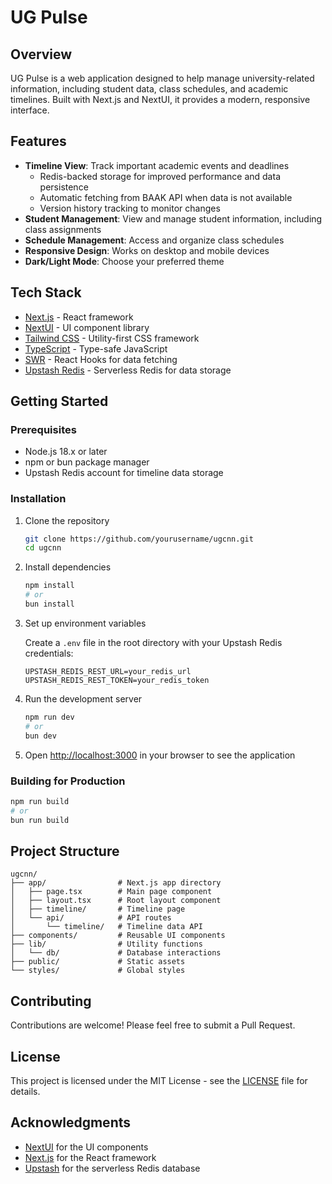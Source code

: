 # UG Pulse

## Overview

UG Pulse is a web application designed to help manage university-related information, including student data, class schedules, and academic timelines. Built with Next.js and NextUI, it provides a modern, responsive interface.

## Features

- **Timeline View**: Track important academic events and deadlines
  - Redis-backed storage for improved performance and data persistence
  - Automatic fetching from BAAK API when data is not available
  - Version history tracking to monitor changes
- **Student Management**: View and manage student information, including class assignments
- **Schedule Management**: Access and organize class schedules
- **Responsive Design**: Works on desktop and mobile devices
- **Dark/Light Mode**: Choose your preferred theme

## Tech Stack

- [Next.js](https://nextjs.org/) - React framework
- [NextUI](https://nextui.org/) - UI component library
- [Tailwind CSS](https://tailwindcss.com/) - Utility-first CSS framework
- [TypeScript](https://www.typescriptlang.org/) - Type-safe JavaScript
- [SWR](https://swr.vercel.app/) - React Hooks for data fetching
- [Upstash Redis](https://upstash.com/) - Serverless Redis for data storage

## Getting Started

### Prerequisites

- Node.js 18.x or later
- npm or bun package manager
- Upstash Redis account for timeline data storage

### Installation

1. Clone the repository

   ```bash
   git clone https://github.com/yourusername/ugcnn.git
   cd ugcnn
   ```

2. Install dependencies

   ```bash
   npm install
   # or
   bun install
   ```

3. Set up environment variables

   Create a `.env` file in the root directory with your Upstash Redis credentials:

   ```
   UPSTASH_REDIS_REST_URL=your_redis_url
   UPSTASH_REDIS_REST_TOKEN=your_redis_token
   ```

4. Run the development server

   ```bash
   npm run dev
   # or
   bun dev
   ```

5. Open [http://localhost:3000](http://localhost:3000) in your browser to see the application

### Building for Production

```bash
npm run build
# or
bun run build
```

## Project Structure

```
ugcnn/
├── app/                # Next.js app directory
│   ├── page.tsx        # Main page component
│   ├── layout.tsx      # Root layout component
│   ├── timeline/       # Timeline page
│   └── api/            # API routes
│       └── timeline/   # Timeline data API
├── components/         # Reusable UI components
├── lib/                # Utility functions
│   └── db/             # Database interactions
├── public/             # Static assets
└── styles/             # Global styles
```

## Contributing

Contributions are welcome! Please feel free to submit a Pull Request.

## License

This project is licensed under the MIT License - see the [LICENSE](LICENSE) file for details.

## Acknowledgments

- [NextUI](https://nextui.org/) for the UI components
- [Next.js](https://nextjs.org/) for the React framework
- [Upstash](https://upstash.com/) for the serverless Redis database
